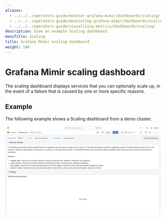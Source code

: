 ```yaml
---
aliases:
  - ../../../operators-guide/monitor-grafana-mimir/dashboards/scaling/
  - ../../../operators-guide/monitoring-grafana-mimir/dashboards/scaling/
  - ../../../operators-guide/visualizing-metrics/dashboards/scaling/
description: View an example Scaling dashboard.
menuTitle: Scaling
title: Grafana Mimir scaling dashboard
weight: 140
---
```


<!-- Note: This topic is mounted in the GEM documentation. Ensure that all updates are also applicable to GEM. -->

# Grafana Mimir scaling dashboard

The scaling dashboard displays services that you can optionally scale up, in the event of a failure that is caused by one or more specific reasons.

## Example

The following example shows a Scaling dashboard from a demo cluster.

![Grafana Mimir scaling dashboard](mimir-scaling.png)
